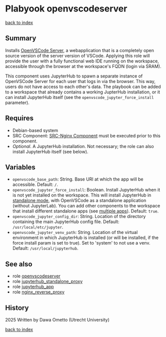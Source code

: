 # Plabyook openvscodeserver
[back to index](../index.md#Roles)

## Summary

Installs [OpenVSCode Server](https://github.com/gitpod-io/openvscode-server), a webapplication that is a completely open source version of the server version of VSCode. Applying this role will provide the user with a fully functional web IDE running on the workspace, accessible through the browser at the workspace's FQDN (login via SRAM).

This component uses JupyterHub to spawn a separate instance of OpenVSCode Server for each user that logs in via the browser. This way, users do not have access to each other's data. The playbook can be added to a workspace that already contains a working JupterHub installation, or it can install JupyterHub itself (see the `openvscode_jupyter_force_install` parameter).

## Requires

* Debian-based system
* SRC Component: [SRC-Nginx Component](https://gitlab.com/rsc-surf-nl/plugins/plugin-nginx) must be executed prior to this component.
* *Optional*. A JupyterHub installation. Not necessary; the role can also install JupyterHub itself (see below).

## Variables

- `openvscode_base_path`: String. Base URI at which the app will be accessible. Default: `/`.
- `openvscode_jupyter_force_install`: Boolean. Install JupyterHub when it is not yet installed on the workspace. This will install JupyterHub in [standalone mode](../roles/jupyterhub_standalone_proxy.md), with OpenVSCode as a standalone application (without JupyterLab). You can add other components to the workspace that install different standalone apps (see [multiple apps](../roles/jupyterhub_standalone_proxy.md#hosting-multiple-standalone-apps)). Default: `true`.
- `openvscode_jupyter_config_dir`: String. Location of the directory containing the main JupyterHub config file. Default: `/usr/local/etc/jupyter`.
- `openvscode_jupyter_venv_path`: String. Location of the virtual environment in which JupyterHub is installed (or will be installed, if the force install param is set to true). Set to 'system' to not use a venv. Default: `/usr/local/jupyterhub`.


## See also

- role [openvscodeserver](../roles/openvscodeserver.md)
- role [jupyterhub_standalone_proxy](../roles/jupyterhub_standalone_proxy.md)
- role [jupyterhub_app](../roles/jupyterhub_app.md)
- role [nginx_reverse_proxy](../roles/nginx_reverse_proxy.md)

## History
2025 Written by Dawa Ometto (Utrecht University)

[back to index](../index.md#Roles)
